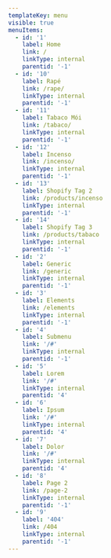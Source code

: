 ```yaml
---
templateKey: menu
visible: true
menuItems:
  - id: '1'
    label: Home
    link: /
    linkType: internal
    parentid: '-1'
  - id: '10'
    label: Rapé
    link: /rape/
    linkType: internal
    parentid: '-1'
  - id: '11'
    label: Tabaco Mói
    link: /tabaco/
    linkType: internal
    parentid: '-1'
  - id: '12'
    label: Incenso
    link: /incenso/
    linkType: internal
    parentid: '-1'
  - id: '13'
    label: Shopify Tag 2
    link: /products/incenso
    linkType: internal
    parentid: '-1'
  - id: '14'
    label: Shopify Tag 3
    link: /products/tabaco
    linkType: internal
    parentid: '-1'
  - id: '2'
    label: Generic
    link: /generic
    linkType: internal
    parentid: '-1'
  - id: '3'
    label: Elements
    link: /elements
    linkType: internal
    parentid: '-1'
  - id: '4'
    label: Submenu
    link: '/#'
    linkType: internal
    parentid: '-1'
  - id: '5'
    label: Lorem
    link: '/#'
    linkType: internal
    parentid: '4'
  - id: '6'
    label: Ipsum
    link: '/#'
    linkType: internal
    parentid: '4'
  - id: '7'
    label: Dolor
    link: '/#'
    linkType: internal
    parentid: '4'
  - id: '8'
    label: Page 2
    link: /page-2
    linkType: internal
    parentid: '-1'
  - id: '9'
    label: '404'
    link: /404
    linkType: internal
    parentid: '-1'
---
```


